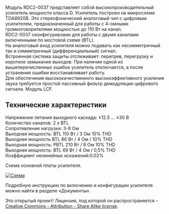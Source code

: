 <p>Модуль RDC2-0037 представляет собой высокопроизводительный усилитель мощности класса D. Усилитель построен на микросхеме TDA8920B. Это стереофонический аналоговый чип с цифровым усилителем, предназначенный для работы с 4-омными громкоговорителями мощностью до 110 Вт на канал.<br>RDC2-0037 сконфигурирован для работы с двумя каналами включенными по мостовой схеме (BTL).<br>На аналоговый вход усилителя можно подавать как несимметричный так и симметричный (дифференциальный) сигнал.<br>
 Встроенная система защиты отслеживает: перегрев, перегрузку и короткое замыкание выходов. При наличии одной из вышеперечисленных ошибок усилитель отключается, а после устранения ошибки восстанавливает работу.<br>Для обеспечения высококачественного высокоэффективного усиления звука требуется простой пассивный фильтр демодуляции цифрового сигнала. Модуль LCF.</p>
<h2>Технические характеристики</h2>
<p>Напряжение питания выходного каскада: ±12.5 ... ±30 В<br>Количество каналов: 2 x BTL<br>Сопротивление нагрузки: 3-8 Ом<br>Выходная мощность: BTL 110 Вт / 3 Ом 10% THD<br>Выходная мощность BTL 86 Вт / 4 Ом / 10% THD<br>Выходная мощность: PBTL 210 Вт / 6 Ом 10% THD<br>Выходная мощность: BTL 69 Вт / 4 Ом / 0,5% THD<br>Коэффициент нелинейных искажений:0.02%</p>
<p>Схема основной платы усилителя.</p>
<p><a href="https://static.chipdip.ru/kits/9000491545/RDC2-0037_sch.png" class="galery"><img src="https://static.chipdip.ru/kits/9000491545/RDC2-0037_sch_800.png" alt="Схема"></a></p>
<p>Подробную инструкцию по включению и конфигурации усилителя можно найти в разделе «Документы».</p>
<p>Это открытый проект! Лицензия, под которой он распространяется – <a href="https://creativecommons.org/licenses/by-sa/3.0/" class="link">Creative Commons - Attribution - Share Alike license</a>.</p>
